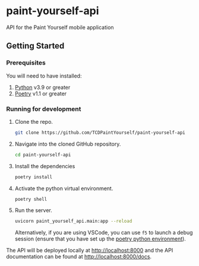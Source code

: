# paint-yourself-api

API for the Paint Yourself mobile application

## Getting Started

### Prerequisites

You will need to have installed:

1. [Python](https://www.python.org/) v3.9 or greater
1. [Poetry](https://python-poetry.org/docs/#installation) v1.1 or greater

### Running for development

1. Clone the repo.

   ```bash
   git clone https://github.com/TCDPaintYourself/paint-yourself-api
   ```

1. Navigate into the cloned GitHub repository.

   ```bash
   cd paint-yourself-api
   ```

1. Install the dependencies

   ```bash
   poetry install
   ```

1. Activate the python virtual environment.

   ```bash
   poetry shell
   ```

1. Run the server.

   ```bash
   uvicorn paint_yourself_api.main:app --reload
   ```

   Alternatively, if you are using VSCode, you can use `f5` to launch a debug
   session (ensure that you have set up the [poetry python
   environment](https://code.visualstudio.com/docs/python/environments#_select-and-activate-an-environment)).

The API will be deployed locally at <http://localhost:8000> and the API
documentation can be found at <http://localhost:8000/docs>.
